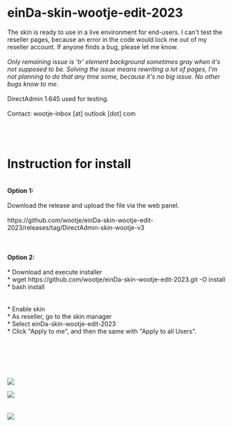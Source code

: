 einDa-skin-wootje-edit-2023
==========

The skin is ready to use in a live environment for end-users. I can't test the reseller pages, because an error in the code would lock me out of my reseller account. If anyone finds a bug, please let me know.
<br>
<br>
<i>Only remaining issue is 'tr' element background sometimes gray when it's not supposed to be. Solving the issue means rewriting a lot of pages, I'm not planning to do that any time some, because it's no big issue. No other bugs know to me.</i>
<br>
<br>
DirectAdmin 1.645 used for testing.
<br>
<br>
Contact: wootje-inbox [at] outlook [dot] com
<br>
<br>
<br>
<br>

Instruction for install
==========
<br>
<b>Option 1:</b>
<br>
<br>
Download the release and upload the file via the web panel.
<br>
<br>
https://github.com/wootje/einDa-skin-wootje-edit-2023/releases/tag/DirectAdmin-skin-wootje-v3
<br>
<br>
<br>
<br>
<b>Option 2:</b>
<br>
<br>
* Download and execute installer<br>
  * wget https://github.com/wootje/einDa-skin-wootje-edit-2023.git -O install<br>
  * bash install<br>
  <br>
  <br>
* Enable skin<br>
  * As reseller, go to the skin manager<br>
  * Select einDa-skin-wootje-edit-2023<br>
  * Click "Apply to me", and then the same with "Apply to all Users".<br>
<br>
<br>
<br>
<br>
<br>
  
![](https://github.com/wootje/einDa-skin-wootje-edit-2023/blob/master/utils/screens/screen1.png)

![](https://github.com/wootje/einDa-skin-wootje-edit-2023/blob/master/utils/screens/screen2.png)
<br>
<br>
<br>
<img style="display: block;-webkit-user-select:none;margin:auto;background-color:#fff0;transition: background-color 300ms;" src=https://img.shields.io/github/downloads/wootje/einDa-skin-wootje-edit-2023/total.svg>
<br>
<br>
<br>
